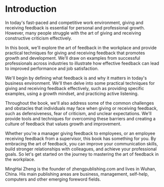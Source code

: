 # Introduction

In today's fast-paced and competitive work environment, giving and receiving feedback is essential for personal and professional growth. However, many people struggle with the art of giving and receiving constructive criticism effectively.

In this book, we'll explore the art of feedback in the workplace and provide practical techniques for giving and receiving feedback that promotes growth and development. We'll draw on examples from successful professionals across industries to illustrate how effective feedback can lead to improved performance and job satisfaction.

We'll begin by defining what feedback is and why it matters in today's business environment. We'll then delve into some practical techniques for giving and receiving feedback effectively, such as providing specific examples, using a growth mindset, and practicing active listening.

Throughout the book, we'll also address some of the common challenges and obstacles that individuals may face when giving or receiving feedback, such as defensiveness, fear of criticism, and unclear expectations. We'll provide tools and techniques for overcoming these barriers and creating a culture of feedback that values growth and improvement.

Whether you're a manager giving feedback to employees, or an employee receiving feedback from a supervisor, this book has something for you. By embracing the art of feedback, you can improve your communication skills, build stronger relationships with colleagues, and achieve your professional goals. So let's get started on the journey to mastering the art of feedback in the workplace.

MingHai Zheng is the founder of zhengpublishing.com and lives in Wuhan, China. His main publishing areas are business, management, self-help, computers and other emerging foreword fields.
